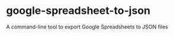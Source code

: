google-spreadsheet-to-json
==========================

A command-line tool to export Google Spreadsheets to JSON files
